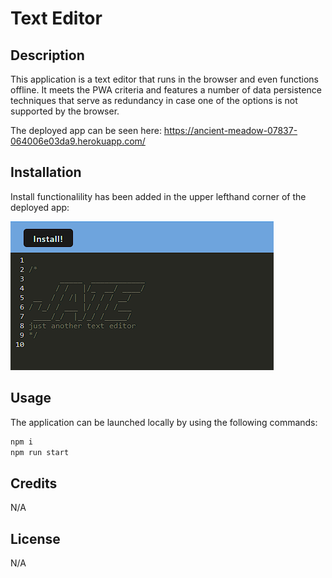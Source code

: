 # Text Editor

## Description

This application is a text editor that runs in the browser and even functions offline. It meets the PWA criteria and features a number of data persistence techniques that serve as redundancy in case one of the options is not supported by the browser.

The deployed app can be seen here: https://ancient-meadow-07837-064006e03da9.herokuapp.com/

## Installation

Install functionalility has been added in the upper lefthand corner of the deployed app:

![An image of JATE, showing a button labeled "Install!" in the appt](./assets/install-btn.png)

## Usage

The application can be launched locally by using the following commands:

```bash
npm i
npm run start
```

## Credits

N/A

## License

N/A